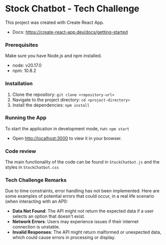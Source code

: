 # Stock Chatbot - Tech Challenge

This project was created with Create React App.

- Docs: https://create-react-app.dev/docs/getting-started

### Prerequisites

Make sure you have Node.js and npm installed.

- node: v20.17.0
- npm: 10.8.2

### Installation

1. Clone the repository: `git clone <repository-url>`
2. Navigate to the project directory: `cd <project-directory>`
3. Install the dependencies: `npm install`

### Running the App

To start the application in development mode, run: `npm start`

- Open [http://localhost:3000](http://localhost:3000) to view it in your browser.

### Code review

The main functionality of the code can be found in `StockChatbot.js` and the styles in `StockChatbot.css`

### Tech Challenge Remarks

Due to time constraints, error handling has not been implemented. Here are some examples of potential errors that could occur, in a real life scenario (when interacting with an API):

- **Data Not Found**: The API might not return the expected data if a user selects an option that doesn't exist.
- **Network Errors**: Users may experience issues if their internet connection is unstable.
- **Invalid Responses**: The API might return malformed or unexpected data, which could cause errors in processing or display.
